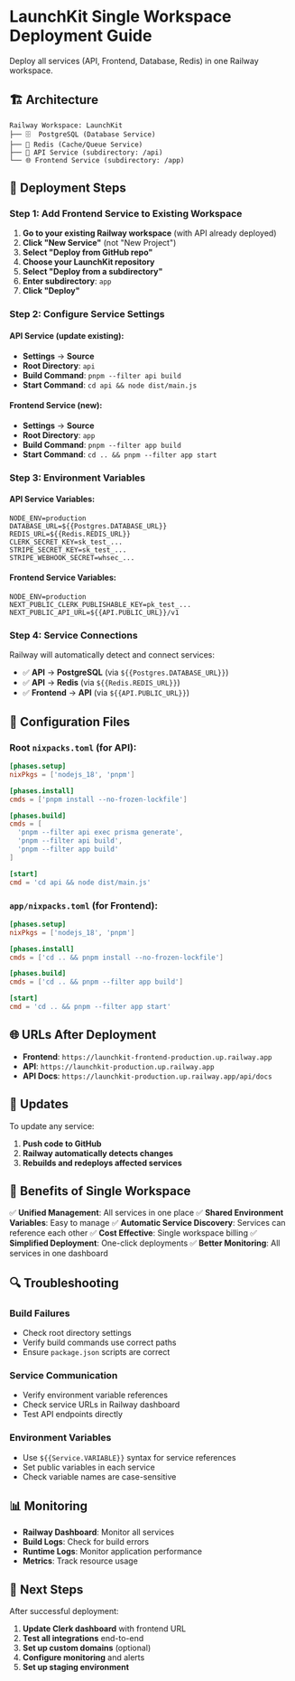 # LaunchKit Single Workspace Deployment Guide

Deploy all services (API, Frontend, Database, Redis) in one Railway workspace.

## 🏗️ Architecture

```
Railway Workspace: LaunchKit
├── 🗄️  PostgreSQL (Database Service)
├── 🔴 Redis (Cache/Queue Service)  
├── 🚀 API Service (subdirectory: /api)
└── 🌐 Frontend Service (subdirectory: /app)
```

## 🚀 Deployment Steps

### **Step 1: Add Frontend Service to Existing Workspace**

1. **Go to your existing Railway workspace** (with API already deployed)
2. **Click "New Service"** (not "New Project")
3. **Select "Deploy from GitHub repo"**
4. **Choose your LaunchKit repository**
5. **Select "Deploy from a subdirectory"**
6. **Enter subdirectory**: `app`
7. **Click "Deploy"**

### **Step 2: Configure Service Settings**

#### **API Service** (update existing):
- **Settings** → **Source**
- **Root Directory**: `api`
- **Build Command**: `pnpm --filter api build`
- **Start Command**: `cd api && node dist/main.js`

#### **Frontend Service** (new):
- **Settings** → **Source**  
- **Root Directory**: `app`
- **Build Command**: `pnpm --filter app build`
- **Start Command**: `cd .. && pnpm --filter app start`

### **Step 3: Environment Variables**

#### **API Service Variables**:
```
NODE_ENV=production
DATABASE_URL=${{Postgres.DATABASE_URL}}
REDIS_URL=${{Redis.REDIS_URL}}
CLERK_SECRET_KEY=sk_test_...
STRIPE_SECRET_KEY=sk_test_...
STRIPE_WEBHOOK_SECRET=whsec_...
```

#### **Frontend Service Variables**:
```
NODE_ENV=production
NEXT_PUBLIC_CLERK_PUBLISHABLE_KEY=pk_test_...
NEXT_PUBLIC_API_URL=${{API.PUBLIC_URL}}/v1
```

### **Step 4: Service Connections**

Railway will automatically detect and connect services:
- ✅ **API** → **PostgreSQL** (via `${{Postgres.DATABASE_URL}}`)
- ✅ **API** → **Redis** (via `${{Redis.REDIS_URL}}`)
- ✅ **Frontend** → **API** (via `${{API.PUBLIC_URL}}`)

## 🔧 Configuration Files

### **Root `nixpacks.toml`** (for API):
```toml
[phases.setup]
nixPkgs = ['nodejs_18', 'pnpm']

[phases.install]
cmds = ['pnpm install --no-frozen-lockfile']

[phases.build]
cmds = [
  'pnpm --filter api exec prisma generate',
  'pnpm --filter api build',
  'pnpm --filter app build'
]

[start]
cmd = 'cd api && node dist/main.js'
```

### **`app/nixpacks.toml`** (for Frontend):
```toml
[phases.setup]
nixPkgs = ['nodejs_18', 'pnpm']

[phases.install]
cmds = ['cd .. && pnpm install --no-frozen-lockfile']

[phases.build]
cmds = ['cd .. && pnpm --filter app build']

[start]
cmd = 'cd .. && pnpm --filter app start'
```

## 🌐 URLs After Deployment

- **Frontend**: `https://launchkit-frontend-production.up.railway.app`
- **API**: `https://launchkit-production.up.railway.app`
- **API Docs**: `https://launchkit-production.up.railway.app/api/docs`

## 🔄 Updates

To update any service:

1. **Push code to GitHub**
2. **Railway automatically detects changes**
3. **Rebuilds and redeploys affected services**

## 🎯 Benefits of Single Workspace

✅ **Unified Management**: All services in one place
✅ **Shared Environment Variables**: Easy to manage
✅ **Automatic Service Discovery**: Services can reference each other
✅ **Cost Effective**: Single workspace billing
✅ **Simplified Deployment**: One-click deployments
✅ **Better Monitoring**: All services in one dashboard

## 🔍 Troubleshooting

### Build Failures
- Check root directory settings
- Verify build commands use correct paths
- Ensure `package.json` scripts are correct

### Service Communication
- Verify environment variable references
- Check service URLs in Railway dashboard
- Test API endpoints directly

### Environment Variables
- Use `${{Service.VARIABLE}}` syntax for service references
- Set public variables in each service
- Check variable names are case-sensitive

## 📊 Monitoring

- **Railway Dashboard**: Monitor all services
- **Build Logs**: Check for build errors
- **Runtime Logs**: Monitor application performance
- **Metrics**: Track resource usage

## 🚀 Next Steps

After successful deployment:

1. **Update Clerk dashboard** with frontend URL
2. **Test all integrations** end-to-end
3. **Set up custom domains** (optional)
4. **Configure monitoring** and alerts
5. **Set up staging environment**
